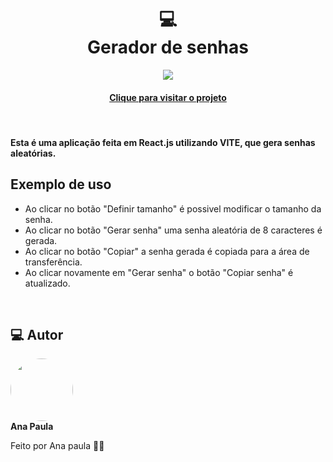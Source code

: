 <h1 align="center">
  💻<br>Gerador de senhas
</h1>
<div align="center">
  <img src="https://img.shields.io/badge/react-%2320232a.svg?style=for-the-badge&logo=react&logoColor=%2361DAFB">
 </div>

<h4 align="center"><a href="https://anapaulasanto.github.io/password-generator-react/">Clique para visitar o projeto</a></h4>

<br>

#### Esta é uma aplicação feita em React.js utilizando VITE, que gera senhas aleatórias.

## Exemplo de uso
- Ao clicar no botão "Definir tamanho" é possivel modificar o tamanho da senha.
- Ao clicar no botão "Gerar senha" uma senha aleatória de 8 caracteres é gerada.
- Ao clicar no botão "Copiar" a senha gerada é copiada para a área de transferência.
- Ao clicar novamente em "Gerar senha" o botão "Copiar senha" é atualizado.

  
<br>

<h2> 💻 Autor</h2>

 <img style="border-radius: 50%;" src="https://avatars.githubusercontent.com/u/149811410?s=400&u=bb09c5d7f36aed097c3d8654b8d445ee587ed4b1&v=4" width="100px;" alt=""/>
 <br />
 <b>Ana Paula</b>


Feito por Ana paula 👋🏽 
